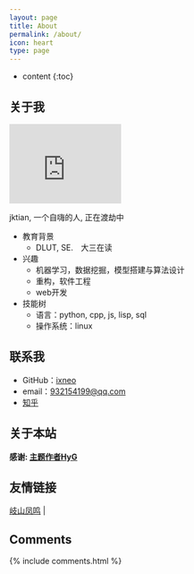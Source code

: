 ```yaml
---
layout: page
title: About
permalink: /about/
icon: heart
type: page
---
```


* content
{:toc}

## 关于我

<iframe src="https://githubbadge.appspot.com/ixneo?s=1" style="border: 0;height: 142px;width: 200px;overflow: hidden;" frameBorder="0"></iframe>

jktian, 一个自嗨的人, 正在渡劫中

* 教育背景
	* DLUT, SE.　大三在读
* 兴趣
	* 机器学习，数据挖掘，模型搭建与算法设计
	* 重构，软件工程
	* web开发
* 技能树
	* 语言：python, cpp, js, lisp, sql
	* 操作系统：linux

## 联系我

* GitHub：[ixneo](https://github.com/ixneo)
* email：932154199@qq.com
* [知乎](https://www.zhihu.com/people/te-si-la-48-5/)

## 关于本站

**感谢: [主题作者HyG](https://github.com/Gaohaoyang)**



## 友情链接

[岐山凤鸣](http://www.ecohnoch.cn/) \|

## Comments

{% include comments.html %}

